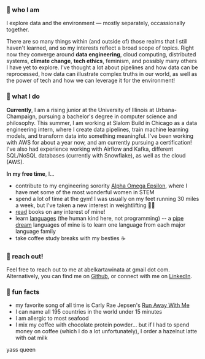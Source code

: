 ---
---

### 🍋 who I am
I explore data and the environment — mostly separately, occassionally together.

There are so many things within (and outside of) those realms that I still haven't learned, and so my interests reflect a broad scope of topics. Right now they converge around **data engineering**, cloud computing, distributed systems, **climate change**, **tech ethics**, feminism, and possibly many others I have yet to explore. I've thought a lot about pipelines and how data can be reprocessed, how data can illustrate complex truths in our world, as well as the power of tech and how we can leverage it for the environment!

### 🍎 what I do
**Currently**, I am a rising junior at the University of Illinois at Urbana-Champaign, pursuing a bachelor's degree in computer science and philosophy. This summer, I am working at Slalom Build in Chicago as a data engineering intern, where I create data pipelines, train machine learning models, and transform data into something meaningful. I've been working with AWS for about a year now, and am currently pursuing a certification! I've also had experience working with Airflow and Kafka, different SQL/NoSQL databases (currently with Snowflake), as well as the cloud (AWS).

**In my free time**, I...
- contribute to my engineering sorority [Alpha Omega Epsilon](http://aoetheta.org/), where I have met some of the most wonderful women in STEM
- spend a lot of time at the gym! I was usually on my feet running 30 miles a week, but I've taken a new interest in weightlifting 🏋️‍♀️
- [read](https://www.goodreads.com/belzki) books on any interest of mine! 
- learn [languages](https://duome.eu/chaleurhumaine) (the human kind here, not programming) -- a [pipe dream](https://abelkartwii.github.io/abelkartwii/languages) languages of mine is to learn one language from each major language family
- take coffee study breaks with my besties ☕️

### 🍓 reach out!
Feel free to reach out to me at abelkartawinata at gmail dot com. Alternatively, you can find me on [Github](http://github.com/abelkartwii/), or connect with me on [LinkedIn](http://linkedin.com/in/abel-kartawinata/).

### 🍑 fun facts
- my favorite song of all time is Carly Rae Jepsen's [Run Away With Me](https://www.youtube.com/watch?v=TeccAtqd5K8)
- I can name all 195 countries in the world under 15 minutes
- I am allergic to most seafood
- I mix my coffee with chocolate protein powder... but if I had to spend money on coffee (which I do a lot unfortunately), I order a hazelnut latte with oat milk

yass queen
